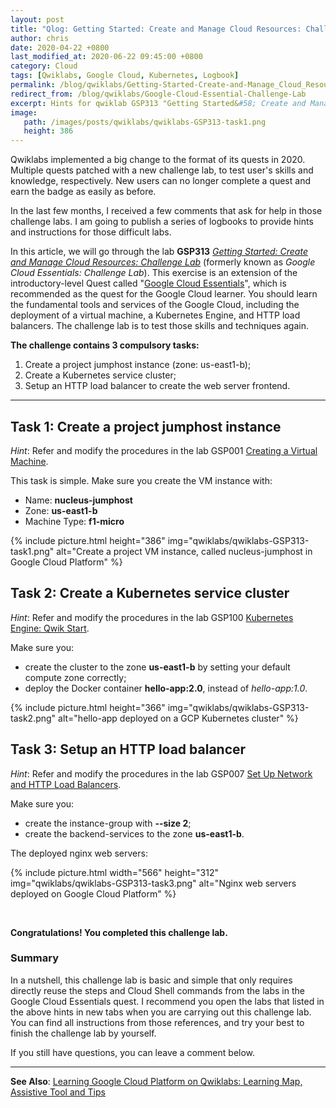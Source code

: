 ```yaml
---
layout: post
title: "Qlog: Getting Started: Create and Manage Cloud Resources: Challenge Lab"
author: chris
date: 2020-04-22 +0800
last_modified_at: 2020-06-22 09:45:00 +0800
category: Cloud
tags: [Qwiklabs, Google Cloud, Kubernetes, Logbook]
permalink: /blog/qwiklabs/Getting-Started-Create-and-Manage_Cloud_Resources-Challenge-Lab
redirect_from: /blog/qwiklabs/Google-Cloud-Essential-Challenge-Lab
excerpt: Hints for qwiklab GSP313 "Getting Started&#58; Create and Manage Cloud Resources&#58; Challenge Lab" | 1. Create a project jumphost instance | 2. Create a Kubernetes service cluster | 3. Setup an HTTP load balancer
image: 
   path: /images/posts/qwiklabs/qwiklabs-GSP313-task1.png
   height: 386
---
```


<!--more-->

Qwiklabs implemented a big change to the format of its quests in 2020. Multiple quests patched with a new challenge lab, to test user's skills and knowledge, respectively. New users can no longer complete a quest and earn the badge as easily as before.

In the last few months, I received a few comments that ask for help in those challenge labs. I am going to publish a series of logbooks to provide hints and instructions for those difficult labs.

In this article, we will go through the lab **GSP313** _[Getting Started: Create and Manage Cloud Resources: Challenge Lab](https://www.qwiklabs.com/focuses/10258?parent=catalog)_ (formerly known as _Google Cloud Essentials: Challenge Lab_). This exercise is an extension of the introductory-level Quest called "[Google Cloud Essentials](https://www.qwiklabs.com/quests/23)", which is recommended as the quest for the Google Cloud learner. You should learn the fundamental tools and services of the Google Cloud, including the deployment of a virtual machine, a Kubernetes Engine, and HTTP load balancers. The challenge lab is to test those skills and techniques again.

**The challenge contains 3 compulsory tasks:**

1. Create a project jumphost instance (zone: us-east1-b);
2. Create a Kubernetes service cluster;
3. Setup an HTTP load balancer to create the web server frontend.

* * *

## Task 1: Create a project jumphost instance

_Hint_: Refer and modify the procedures in the lab GSP001 [Creating a Virtual Machine](https://google.qwiklabs.com/focuses/3563?parent=catalog#step4).

This task is simple. Make sure you create the VM instance with:

- Name: **nucleus-jumphost**
- Zone: **us-east1-b**
- Machine Type: **f1-micro**

{% include picture.html height="386" img="qwiklabs/qwiklabs-GSP313-task1.png" alt="Create a project VM instance, called nucleus-jumphost in Google Cloud Platform" %}

## Task 2: Create a Kubernetes service cluster

_Hint_: Refer and modify the procedures in the lab GSP100 [Kubernetes Engine: Qwik Start](https://google.qwiklabs.com/focuses/878?parent=catalog).

Make sure you:

- create the cluster to the zone **us-east1-b** by setting your default compute zone correctly;
- deploy the Docker container **hello-app:2.0**, instead of _hello-app:1.0_.

{% include picture.html height="366" img="qwiklabs/qwiklabs-GSP313-task2.png" alt="hello-app deployed on a GCP Kubernetes cluster" %}

## Task 3: Setup an HTTP load balancer

_Hint_: Refer and modify the procedures in the lab GSP007 [Set Up Network and HTTP Load Balancers](https://google.qwiklabs.com/focuses/558?parent=catalog).

Make sure you:

- create the instance-group with **--size 2**;
- create the backend-services to the zone **us-east1-b**.

The deployed nginx web servers:

{% include picture.html width="566" height="312" img="qwiklabs/qwiklabs-GSP313-task3.png" alt="Nginx web servers deployed on Google Cloud Platform" %}

<br/>

**Congratulations! You completed this challenge lab.**

### Summary

In a nutshell, this challenge lab is basic and simple that only requires directly reuse the steps and Cloud Shell commands from the labs in the Google Cloud Essentials quest. I recommend you open the labs that listed in the above hints in new tabs when you are carrying out this challenge lab. You can find all instructions from those references, and try your best to finish the challenge lab by yourself.

If you still have questions, you can leave a comment below.

* * *

**See Also**: [Learning Google Cloud Platform on Qwiklabs: Learning Map, Assistive Tool and Tips](/blog/qwiklabs/Qwiklabs-User-Tips-for-Learning_Google_Cloud_Platform)
